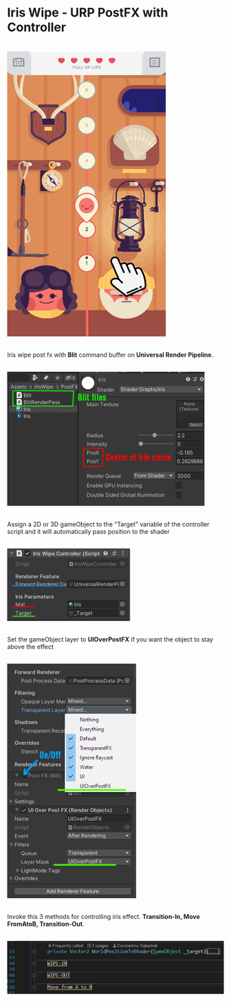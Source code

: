 # Iris Wipe - URP PostFX with Controller <h1> 

![IrisWipe](_GitReadme/IrisWipe.gif)

<br/>Iris wipe post fx with **Blit** command buffer on **Universal Render Pipeline**.

<br/> ![Blit](_GitReadme/Blit.jpg)

<br/> Assign a 2D or 3D gameObject to the "Target" variable of the controller script and it will automatically pass position to the shader

<br/>![IrisControllerScript](_GitReadme/IrisControllerScript.jpg)

<br/> Set the gameObject layer to **UIOverPostFX** if you want the object to stay above the effect

<br/>![ForwardRendererDataAsset](_GitReadme/ForwardRendererDataAsset.jpg)

<br/> Invoke this 3 methods for controlling iris effect. **Transition-In, Move FromAtoB, Transition-Out**.

<br/>![Funcitons](_GitReadme/Funcitons.jpg)
